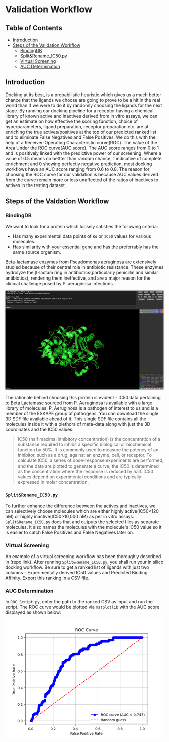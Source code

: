 
# Validation Workflow

## Table of Contents

- [Introduction](#introduction)
- [Steps of the Validation Workflow](#steps-of-the-valdation-workflow)
  - [BindingDB](#bindingdb)
  - [Split&Rename_IC50.py](#splitrename_ic50py)
  - [Virtual Screening](#virtual-screening)
  - [AUC Determination](#auc-determination)

## Introduction
Docking at its best, is a probabilistic heuristic which gives us a much better chance that the ligands we choose are going to prove to be a hit in the real world than if we were to do it by randomly choosing the ligands for the next stage. By running our docking pipeline for a receptor having a chemical library of known active and inactives derived from in vitro assays, we can get an estimate on how effective the scoring function, choice of hyperparameters, ligand preparation, receptor preparation etc. are at enriching the true actives/positives at the top of our predicted ranked list and to eliminate False Negatives and False Positives.
We do this with the help of a Receiver-Operating Characteristic curve(ROC). The value of the Area Under the ROC curve(AUC score). The AUC score ranges from 0 to 1 and is positively linked with the predictive power of our screening. Where a value of 0.5 means no bettter than random chance, 1 indicative of complete enrichment and 0 showing perfectly negative prediction, most docking workflows have an AUC score ranging from 0.6 to 0.8. 
The reason for choosing the ROC curve for our validation is because AUC values derived from the curve remain more or less unaffected of the ratios of inactives to actives in the testing dataset.

## Steps of the Valdation Workflow
### BindingDB
We want to look for a protein which loosely satisfies the following criteria: 
- Has many experimental data points of `Kd` or `IC50` values for various molecules.
- Has similarity with your essential gene and has the preferrably has the same source organism.

Beta-lactamase enzymes from Pseudomonas aeruginosa are extensively studied because of their central role in antibiotic resistance. These enzymes hydrolyze the β-lactam ring in antibiotics(particularly penicillin and similar antibiotics), rendering them ineffective, and are a major reason for the clinical challenge posed by P. aeruginosa infections.

![2WZX](2WZX_PyMol_View.png "2WZX Viewed on PyMol")

The rationale behind choosing this protein is evident - IC50 data pertaining to Beta Lactamase sourced from P. Aeruginosa is available with a large library of molecules. P. Aeruginosa is a pathogen of interest to us and is a member of the ESKAPE group of pathogens.
You can download the single 3D SDF file available ahead of it. This single SDF file contains all the molecules inside it with a plethora of meta-data along with just the 3D coordinates and the IC50 values.
> IC50 (half maximal inhibitory concentration) is the concentration of a substance required to inhibit a specific biological or biochemical function by 50%. It is commonly used to measure the potency of an inhibitor, such as a drug, against an enzyme, cell, or receptor. To calculate IC50, a series of dose-response experiments are performed, and the data are plotted to generate a curve; the IC50 is determined as the concentration where the response is reduced by half. IC50 values depend on experimental conditions and are typically expressed in molar concentration.

### `Split&Rename_IC50.py`
To further enhance the difference between the actives and inactives, we can selectively choose molecules which are either highly active(IC50\<120 nM) or highly inactive(IC50\>10,000 nM) as per in vitro assays.
`Split&Rename_IC50.py` does that and outputs the selected files as separate molecules. It also names the molecules with the molecule's IC50 value so it is easier to catch False Positives and False Negatives later on.

### Virtual Screening
An example of a virtual screening workflow has been thoroughly described in (repo link). After running `Split&Rename_IC50.py`, you shall run your in silico docking workflow. Be sure to get a ranked list of ligands with just two columns - Experimentally derived IC50 values and Predicted Binding Affinity. Export this ranking in a CSV file.

### AUC Determination
In `ROC_Script.py`, enter the path to the ranked CSV as input and run the script. The ROC curve would be plotted via `matplotlib` with the AUC score displayed as shown below:

![ROC Curve Output](ROC.png "ROC Curve Output")





